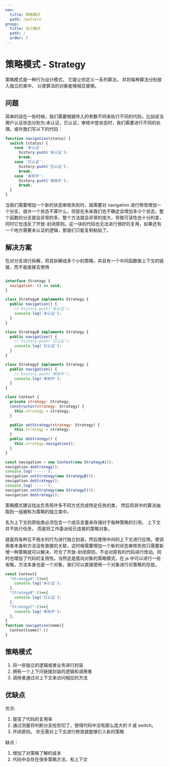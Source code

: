 ```yaml
---
nav:
  title: 策略模式
  path: /pattern
group:
  title: 设计模式
  path: /
  order: 3
---
```


# 策略模式 - Strategy

策略模式是一种行为设计模式， 它能让你定义一系列算法， 并将每种算法分别放入独立的类中， 以使算法的对象能够相互替换。

## 问题

简单的说在一些时候，我们需要根据传入的参数不同来执行不同的代码，比如说当用户认证状态分别为:未认证，已认证，审核中登状态时，我们需要进行不同的处理。或许我们写以下的代码：

```js
function navigation(status) {
  switch (status) {
    case '未认证':
      history.push('未认证');
      break;
    case '已认证':
      history.push('已认证');
      break;
    case '审核中':
      history.push('审核中');
      break;
  }
}
```

当我们需要增加一个新的状态审核失败时，就需要对 navigation 进行修改增加一个分支，或许一个状态不算什么，但是在未来我们也不确定会增加多少个状态，整个函数的分支就会非常的多，整个方法就会非常的庞大，导致可读性也十分的差，同时它也违反了开放-封闭原则。这一块的代码也无法进行很好的复用，如果还有一个地方需要未认证的逻辑，那我们只能复制粘贴了。

## 解决方案

在对分支进行拆解，将其拆解成多个小的策略，并且有一个中间函数做上下文的链接，而不是直接去使用

```js

interface Strategy {
  navigation: () => void;
}

class StrategyA implements Strategy {
  public navigation() {
    // history.push('未认证');
    console.log('未认证');
  }
}

class StrategyB implements Strategy {
  public navigation() {
    // history.push('已认证');
    console.log('已认证');
  }
}

class StrategyC implements Strategy {
  public navigation() {
    // history.push('审核中');
    console.log('审核中');
  }
}

class Context {
  private strategy: Strategy;
  constructor(strategy: Strategy) {
    this.strategy = strategy;
  }

  public setStrategy(strategy: Strategy) {
    this.strategy = strategy;
  }
  public doStrategy() {
    this.strategy.navigation();
  }
}

const navigation = new Context(new StrategyA());
navigation.doStrategy();
console.log('-----');
navigation.setStrategy(new StrategyB());
navigation.doStrategy();
console.log('-----');
navigation.setStrategy(new StrategyC());
navigation.doStrategy();

```

策略模式建议找出负责用许多不同方式完成特定任务的类， 然后将其中的算法抽取到一组被称为策略的独立类中。

名为上下文的原始类必须包含一个成员变量来存储对于每种策略的引用。 上下文并不执行任务， 而是将工作委派给已连接的策略对象。

就是将各种互不相关的行为进行独立封装，然后使用中间的上下文进行应用，使调用者本身和方法没有直接的关联，这时候需要增加一个新的状态审核失败只需要新增一种策略就可以解决，符合了开放-封闭原则。不会对原有的代码进行改动。同时也增加了代码的复用性。当然这是面向对象的策略模式，在 js 中可以进行一些省略，方法本身也是一个对象，我们可以直接使用一个对象进行对策略的存放。

```js
const Context{
  "StrategyA":()=>{
    console.log('未认证');
  },
  "StrategyB":()=>{
    console.log('已认证');
  },
  "StrategyC":()=>{
    console.log('审核中');
  },
}
function navigation(name){
  Context[name]?.()
}
```

## 策略模式

1. 将一些独立的逻辑或者业务进行封装
2. 拥有一个上下问链接封装的逻辑和调用者
3. 调用者通过对上下文来访问相应的方法

## 优缺点

优点:

1. 提高了代码的复用率
2. 通过测量将判断分支给剪切了，使得代码中没有那么庞大的 if 或 switch。
3. 开闭原则。 你无需对上下文进行修改就能够引入新的策略

缺点：

1. 增加了对策略了解的成本
2. 代码中会存在很多策略方法，和上下文
